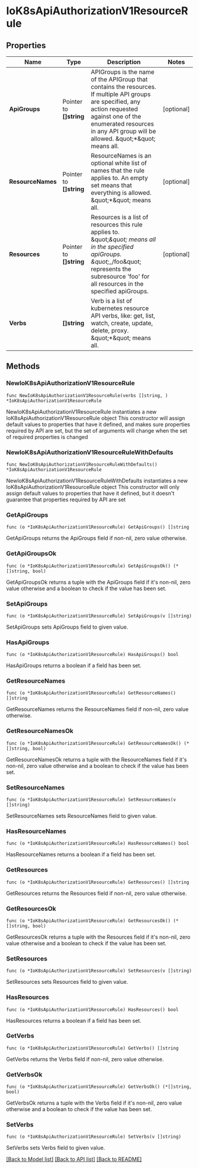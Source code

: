 # IoK8sApiAuthorizationV1ResourceRule

## Properties

Name | Type | Description | Notes
------------ | ------------- | ------------- | -------------
**ApiGroups** | Pointer to **[]string** | APIGroups is the name of the APIGroup that contains the resources.  If multiple API groups are specified, any action requested against one of the enumerated resources in any API group will be allowed.  \&quot;*\&quot; means all. | [optional] 
**ResourceNames** | Pointer to **[]string** | ResourceNames is an optional white list of names that the rule applies to.  An empty set means that everything is allowed.  \&quot;*\&quot; means all. | [optional] 
**Resources** | Pointer to **[]string** | Resources is a list of resources this rule applies to.  \&quot;*\&quot; means all in the specified apiGroups.  \&quot;*_/foo\&quot; represents the subresource &#39;foo&#39; for all resources in the specified apiGroups. | [optional] 
**Verbs** | **[]string** | Verb is a list of kubernetes resource API verbs, like: get, list, watch, create, update, delete, proxy.  \&quot;*\&quot; means all. | 

## Methods

### NewIoK8sApiAuthorizationV1ResourceRule

`func NewIoK8sApiAuthorizationV1ResourceRule(verbs []string, ) *IoK8sApiAuthorizationV1ResourceRule`

NewIoK8sApiAuthorizationV1ResourceRule instantiates a new IoK8sApiAuthorizationV1ResourceRule object
This constructor will assign default values to properties that have it defined,
and makes sure properties required by API are set, but the set of arguments
will change when the set of required properties is changed

### NewIoK8sApiAuthorizationV1ResourceRuleWithDefaults

`func NewIoK8sApiAuthorizationV1ResourceRuleWithDefaults() *IoK8sApiAuthorizationV1ResourceRule`

NewIoK8sApiAuthorizationV1ResourceRuleWithDefaults instantiates a new IoK8sApiAuthorizationV1ResourceRule object
This constructor will only assign default values to properties that have it defined,
but it doesn't guarantee that properties required by API are set

### GetApiGroups

`func (o *IoK8sApiAuthorizationV1ResourceRule) GetApiGroups() []string`

GetApiGroups returns the ApiGroups field if non-nil, zero value otherwise.

### GetApiGroupsOk

`func (o *IoK8sApiAuthorizationV1ResourceRule) GetApiGroupsOk() (*[]string, bool)`

GetApiGroupsOk returns a tuple with the ApiGroups field if it's non-nil, zero value otherwise
and a boolean to check if the value has been set.

### SetApiGroups

`func (o *IoK8sApiAuthorizationV1ResourceRule) SetApiGroups(v []string)`

SetApiGroups sets ApiGroups field to given value.

### HasApiGroups

`func (o *IoK8sApiAuthorizationV1ResourceRule) HasApiGroups() bool`

HasApiGroups returns a boolean if a field has been set.

### GetResourceNames

`func (o *IoK8sApiAuthorizationV1ResourceRule) GetResourceNames() []string`

GetResourceNames returns the ResourceNames field if non-nil, zero value otherwise.

### GetResourceNamesOk

`func (o *IoK8sApiAuthorizationV1ResourceRule) GetResourceNamesOk() (*[]string, bool)`

GetResourceNamesOk returns a tuple with the ResourceNames field if it's non-nil, zero value otherwise
and a boolean to check if the value has been set.

### SetResourceNames

`func (o *IoK8sApiAuthorizationV1ResourceRule) SetResourceNames(v []string)`

SetResourceNames sets ResourceNames field to given value.

### HasResourceNames

`func (o *IoK8sApiAuthorizationV1ResourceRule) HasResourceNames() bool`

HasResourceNames returns a boolean if a field has been set.

### GetResources

`func (o *IoK8sApiAuthorizationV1ResourceRule) GetResources() []string`

GetResources returns the Resources field if non-nil, zero value otherwise.

### GetResourcesOk

`func (o *IoK8sApiAuthorizationV1ResourceRule) GetResourcesOk() (*[]string, bool)`

GetResourcesOk returns a tuple with the Resources field if it's non-nil, zero value otherwise
and a boolean to check if the value has been set.

### SetResources

`func (o *IoK8sApiAuthorizationV1ResourceRule) SetResources(v []string)`

SetResources sets Resources field to given value.

### HasResources

`func (o *IoK8sApiAuthorizationV1ResourceRule) HasResources() bool`

HasResources returns a boolean if a field has been set.

### GetVerbs

`func (o *IoK8sApiAuthorizationV1ResourceRule) GetVerbs() []string`

GetVerbs returns the Verbs field if non-nil, zero value otherwise.

### GetVerbsOk

`func (o *IoK8sApiAuthorizationV1ResourceRule) GetVerbsOk() (*[]string, bool)`

GetVerbsOk returns a tuple with the Verbs field if it's non-nil, zero value otherwise
and a boolean to check if the value has been set.

### SetVerbs

`func (o *IoK8sApiAuthorizationV1ResourceRule) SetVerbs(v []string)`

SetVerbs sets Verbs field to given value.



[[Back to Model list]](../README.md#documentation-for-models) [[Back to API list]](../README.md#documentation-for-api-endpoints) [[Back to README]](../README.md)


